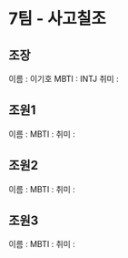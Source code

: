 # 7팀 - 사고칠조

## 조장
이름 : 이기호
MBTI : INTJ
취미 : 

## 조원1
이름 : 
MBTI : 
취미 : 

## 조원2
이름 : 
MBTI : 
취미 : 

## 조원3
이름 : 
MBTI : 
취미 : 